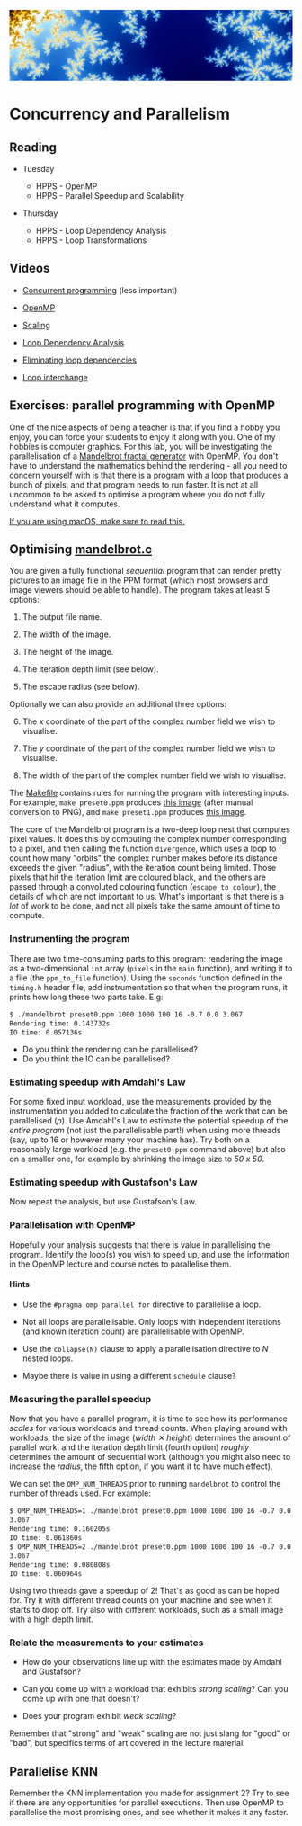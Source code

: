 ![header](header.png)

# Concurrency and Parallelism

## Reading

* Tuesday

  - HPPS - OpenMP
  - HPPS - Parallel Speedup and Scalability

* Thursday

  - HPPS - Loop Dependency Analysis
  - HPPS - Loop Transformations

## Videos

* [Concurrent programming](https://sid.erda.dk/share_redirect/AjdMSpVIjr/videos/5-l-1/concurrent-programming.mp4) (less important)

* [OpenMP](https://sid.erda.dk/share_redirect/AjdMSpVIjr/videos/5-l-2/openmp.mp4)

* [Scaling](https://sid.erda.dk/share_redirect/AjdMSpVIjr/videos/5-l-2/scaling.mp4)

* [Loop Dependency Analysis](https://sid.erda.dk/share_redirect/AjdMSpVIjr/videos/6-l-1/dependencies.mp4)

* [Eliminating loop dependencies](https://sid.erda.dk/share_redirect/AjdMSpVIjr/videos/6-l-1/eliminating-dependencies.mp4)

* [Loop interchange](https://sid.erda.dk/share_redirect/AjdMSpVIjr/videos/6-l-1/interchange.mp4)


## Exercises: parallel programming with OpenMP

One of the nice aspects of being a teacher is that if you find a hobby
you enjoy, you can force your students to enjoy it along with you.
One of my hobbies is computer graphics.  For this lab, you will be
investigating the parallelisation of a [Mandelbrot fractal
generator](https://en.wikipedia.org/wiki/Mandelbrot_set) with OpenMP.
You don't have to understand the mathematics behind the rendering -
all you need to concern yourself with is that there is a program with
a loop that produces a bunch of pixels, and that program needs to run
faster.  It is not at all uncommon to be asked to optimise a program
where you do not fully understand what it computes.

[If you are using macOS, make sure to read this.](../macos-openmp.md)

## Optimising [mandelbrot.c](openmp-handout/mandelbrot.c)

You are given a fully functional *sequential* program that can render
pretty pictures to an image file in the PPM format (which most
browsers and image viewers should be able to handle).  The program
takes at least 5 options:

1. The output file name.

2. The width of the image.

3. The height of the image.

4. The iteration depth limit (see below).

5. The escape radius (see below).

Optionally we can also provide an additional three options:

6. The *x* coordinate of the part of the complex number field we wish to
   visualise.

7. The *y* coordinate of the part of the complex number field we wish to
   visualise.

8. The width of the part of the complex number field we wish to
   visualise.

The [Makefile](openmp-handout/Makefile) contains rules for running the program
with interesting inputs.  For example, `make preset0.ppm` produces
[this image](preset0.png) (after manual conversion to PNG), and `make
preset1.ppm` produces [this image](preset1.png).

The core of the Mandelbrot program is a two-deep loop nest that
computes pixel values.  It does this by computing the complex number
corresponding to a pixel, and then calling the function `divergence`,
which uses a loop to count how many "orbits" the complex number makes
before its distance exceeds the given "radius", with the iteration
count being limited.  Those pixels that hit the iteration limit are
coloured black, and the others are passed through a convoluted
colouring function (`escape_to_colour`), the details of which are not
important to us.  What's important is that there is a *lot* of work to
be done, and not all pixels take the same amount of time to compute.

### Instrumenting the program

There are two time-consuming parts to this program: rendering the
image as a two-dimensional `int` array (`pixels` in the `main`
function), and writing it to a file (the `ppm_to_file` function).
Using the `seconds` function defined in the `timing.h` header file,
add instrumentation so that when the program runs, it prints how long
these two parts take. E.g:

```
$ ./mandelbrot preset0.ppm 1000 1000 100 16 -0.7 0.0 3.067
Rendering time: 0.143732s
IO time: 0.057136s
```

* Do you think the rendering can be parallelised?
* Do you think the IO can be parallelised?

### Estimating speedup with Amdahl's Law

For some fixed input workload, use the measurements provided by the
instrumentation you added to calculate the fraction of the work that
can be parallelised (*p*). Use Amdahl's Law to estimate the potential
speedup of the *entire program* (not just the parallelisable part!)
when using more threads (say, up to 16 or however many your machine
has). Try both on a reasonably large workload (e.g. the `preset0.ppm`
command above) but also on a smaller one, for example by shrinking the
image size to *50 x 50*.

### Estimating speedup with Gustafson's Law

Now repeat the analysis, but use Gustafson's Law.

### Parallelisation with OpenMP

Hopefully your analysis suggests that there is value in parallelising
the program.  Identify the loop(s) you wish to speed up, and use the
information in the OpenMP lecture and course notes to parallelise them.

#### Hints

* Use the `#pragma omp parallel for` directive to parallelise a loop.

* Not all loops are parallelisable.  Only loops with independent
  iterations (and known iteration count) are parallelisable with
  OpenMP.

* Use the `collapse(N)` clause to apply a parallelisation directive to
  *N* nested loops.

* Maybe there is value in using a different `schedule` clause?

### Measuring the parallel speedup

Now that you have a parallel program, it is time to see how its
performance *scales* for various workloads and thread counts.  When
playing around with workloads, the size of the image (*width ✕
height*) determines the amount of parallel work, and the iteration
depth limit (fourth option) *roughly* determines the amount of
sequential work (although you might also need to increase the
*radius*, the fifth option, if you want it to have much effect).

We can set the `OMP_NUM_THREADS` prior to running `mandelbrot` to
control the number of threads used.  For example:

```
$ OMP_NUM_THREADS=1 ./mandelbrot preset0.ppm 1000 1000 100 16 -0.7 0.0 3.067
Rendering time: 0.160205s
IO time: 0.061860s
$ OMP_NUM_THREADS=2 ./mandelbrot preset0.ppm 1000 1000 100 16 -0.7 0.0 3.067
Rendering time: 0.080808s
IO time: 0.060964s
```

Using two threads gave a speedup of 2!  That's as good as can be hoped
for.  Try it with different thread counts on your machine and see when
it starts to drop off.  Try also with different workloads, such as a
small image with a high depth limit.

### Relate the measurements to your estimates

* How do your observations line up with the estimates made by Amdahl
  and Gustafson?

* Can you come up with a workload that exhibits *strong scaling*?  Can
  you come up with one that doesn't?

* Does your program exhibit *weak scaling*?

Remember that "strong" and "weak" scaling are not just slang for
"good" or "bad", but specifics terms of art covered in the lecture
material.

## Parallelise KNN

Remember the KNN implementation you made for assignment 2?  Try to see
if there are any opportunities for parallel executions.  Then use
OpenMP to parallelise the most promising ones, and see whether it
makes it any faster.
